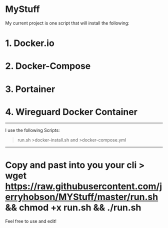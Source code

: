 # MyStuff
My current project is one script that will install the following:
# 1. Docker.io
# 2. Docker-Compose
# 3. Portainer
# 4. Wireguard Docker Container
*****************************************************************
I use the following Scripts:
>run.sh >docker-install.sh and >docker-compose.yml
*****************************************************************
# Copy and past into you your cli > wget https://raw.githubusercontent.com/jerryhobson/MYStuff/master/run.sh && chmod +x run.sh && ./run.sh
Feel free to use and edit!

